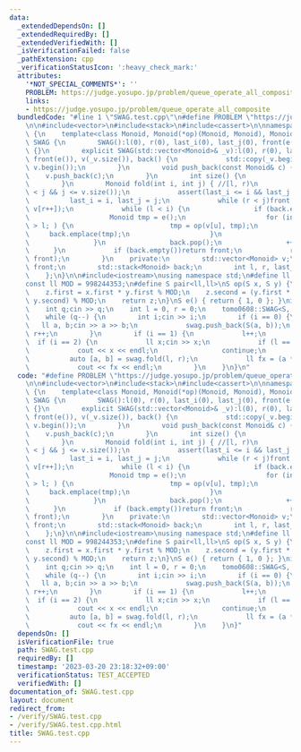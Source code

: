 ```yaml
---
data:
  _extendedDependsOn: []
  _extendedRequiredBy: []
  _extendedVerifiedWith: []
  _isVerificationFailed: false
  _pathExtension: cpp
  _verificationStatusIcon: ':heavy_check_mark:'
  attributes:
    '*NOT_SPECIAL_COMMENTS*': ''
    PROBLEM: https://judge.yosupo.jp/problem/queue_operate_all_composite
    links:
    - https://judge.yosupo.jp/problem/queue_operate_all_composite
  bundledCode: "#line 1 \"SWAG.test.cpp\"\n#define PROBLEM \"https://judge.yosupo.jp/problem/queue_operate_all_composite\"\
    \n\n#include<vector>\n#include<stack>\n#include<cassert>\n\nnamespace tomo0608\
    \ {\n    template<class Monoid, Monoid(*op)(Monoid, Monoid), Monoid(*e)()> struct\
    \ SWAG {\n        SWAG():l(0), r(0), last_i(0), last_j(0), front(e()), v(0), back()\
    \ {}\n        explicit SWAG(std::vector<Monoid>& _v):l(0), r(0), last_i(0), last_j(0),\
    \ front(e()), v(_v.size()), back() {\n            std::copy(_v.begin(), _v.end(),\
    \ v.begin());\n        }\n        void push_back(const Monoid& c) {\n        \
    \    v.push_back(c);\n        }\n        int size() {\n            return v.size();\n\
    \        }\n        Monoid fold(int i, int j) { //[l, r)\n            assert(i\
    \ < j && j <= v.size());\n            assert(last_i <= i && last_j <= j);\n  \
    \          last_i = i, last_j = j;\n            while (r < j)front = op(front,\
    \ v[r++]);\n            while (l < i) {\n                if (back.empty()) {\n\
    \                    Monoid tmp = e();\n                    for (int u = r; u--\
    \ > l; ) {\n                        tmp = op(v[u], tmp);\n                   \
    \     back.emplace(tmp);\n                    }\n                    front = e();\n\
    \                }\n                back.pop();\n                ++l;\n      \
    \      }\n            if (back.empty())return front;\n            return op(back.top(),\
    \ front);\n        }\n    private:\n        std::vector<Monoid> v;\n        Monoid\
    \ front;\n        std::stack<Monoid> back;\n        int l, r, last_i, last_j;\n\
    \    };\n}\n\n#include<iostream>\nusing namespace std;\n#define ll long long\n\
    const ll MOD = 998244353;\n#define S pair<ll,ll>\nS op(S x, S y) {\n    S z;\n\
    \    z.first = x.first * y.first % MOD;\n    z.second = (y.first * x.second +\
    \ y.second) % MOD;\n    return z;\n}\nS e() { return { 1, 0 }; }\nint main() {\n\
    \    int q;cin >> q;\n    int l = 0, r = 0;\n    tomo0608::SWAG<S, op, e> swag;\n\
    \    while (q--) {\n        int i;cin >> i;\n        if (i == 0) {\n         \
    \   ll a, b;cin >> a >> b;\n            swag.push_back(S(a, b));\n           \
    \ r++;\n        }\n        if (i == 1) {\n            l++;\n        }\n      \
    \  if (i == 2) {\n            ll x;cin >> x;\n            if (l == r) {\n    \
    \            cout << x << endl;\n                continue;\n            }\n  \
    \          auto [a, b] = swag.fold(l, r);\n            ll fx = (a * x + b) % MOD;\n\
    \            cout << fx << endl;\n        }\n    }\n}\n"
  code: "#define PROBLEM \"https://judge.yosupo.jp/problem/queue_operate_all_composite\"\
    \n\n#include<vector>\n#include<stack>\n#include<cassert>\n\nnamespace tomo0608\
    \ {\n    template<class Monoid, Monoid(*op)(Monoid, Monoid), Monoid(*e)()> struct\
    \ SWAG {\n        SWAG():l(0), r(0), last_i(0), last_j(0), front(e()), v(0), back()\
    \ {}\n        explicit SWAG(std::vector<Monoid>& _v):l(0), r(0), last_i(0), last_j(0),\
    \ front(e()), v(_v.size()), back() {\n            std::copy(_v.begin(), _v.end(),\
    \ v.begin());\n        }\n        void push_back(const Monoid& c) {\n        \
    \    v.push_back(c);\n        }\n        int size() {\n            return v.size();\n\
    \        }\n        Monoid fold(int i, int j) { //[l, r)\n            assert(i\
    \ < j && j <= v.size());\n            assert(last_i <= i && last_j <= j);\n  \
    \          last_i = i, last_j = j;\n            while (r < j)front = op(front,\
    \ v[r++]);\n            while (l < i) {\n                if (back.empty()) {\n\
    \                    Monoid tmp = e();\n                    for (int u = r; u--\
    \ > l; ) {\n                        tmp = op(v[u], tmp);\n                   \
    \     back.emplace(tmp);\n                    }\n                    front = e();\n\
    \                }\n                back.pop();\n                ++l;\n      \
    \      }\n            if (back.empty())return front;\n            return op(back.top(),\
    \ front);\n        }\n    private:\n        std::vector<Monoid> v;\n        Monoid\
    \ front;\n        std::stack<Monoid> back;\n        int l, r, last_i, last_j;\n\
    \    };\n}\n\n#include<iostream>\nusing namespace std;\n#define ll long long\n\
    const ll MOD = 998244353;\n#define S pair<ll,ll>\nS op(S x, S y) {\n    S z;\n\
    \    z.first = x.first * y.first % MOD;\n    z.second = (y.first * x.second +\
    \ y.second) % MOD;\n    return z;\n}\nS e() { return { 1, 0 }; }\nint main() {\n\
    \    int q;cin >> q;\n    int l = 0, r = 0;\n    tomo0608::SWAG<S, op, e> swag;\n\
    \    while (q--) {\n        int i;cin >> i;\n        if (i == 0) {\n         \
    \   ll a, b;cin >> a >> b;\n            swag.push_back(S(a, b));\n           \
    \ r++;\n        }\n        if (i == 1) {\n            l++;\n        }\n      \
    \  if (i == 2) {\n            ll x;cin >> x;\n            if (l == r) {\n    \
    \            cout << x << endl;\n                continue;\n            }\n  \
    \          auto [a, b] = swag.fold(l, r);\n            ll fx = (a * x + b) % MOD;\n\
    \            cout << fx << endl;\n        }\n    }\n}"
  dependsOn: []
  isVerificationFile: true
  path: SWAG.test.cpp
  requiredBy: []
  timestamp: '2023-03-20 23:18:32+09:00'
  verificationStatus: TEST_ACCEPTED
  verifiedWith: []
documentation_of: SWAG.test.cpp
layout: document
redirect_from:
- /verify/SWAG.test.cpp
- /verify/SWAG.test.cpp.html
title: SWAG.test.cpp
---
```

